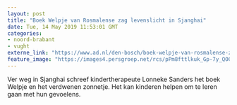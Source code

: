 ```yaml
---
layout: post
title: "Boek Welpje van Rosmalense zag levenslicht in Sjanghai"
date: Tue, 14 May 2019 11:53:01 GMT
categories: 
- noord-brabant 
- vught 
externe_link: "https://www.ad.nl/den-bosch/boek-welpje-van-rosmalense-zag-levenslicht-in-sjanghai~a150e1ed/"
feature_image: "https://images4.persgroep.net/rcs/pPm8fttlkuk_Gp-7y_QO0yD_BTE/diocontent/148347785/_fitwidth/400/?appId=21791a8992982cd8da851550a453bd7f&quality=0.7"
---
```


Ver weg in Sjanghai schreef kindertherapeute Lonneke Sanders het boek Welpje en het verdwenen zonnetje. Het kan kinderen helpen om te leren gaan met hun gevoelens.
